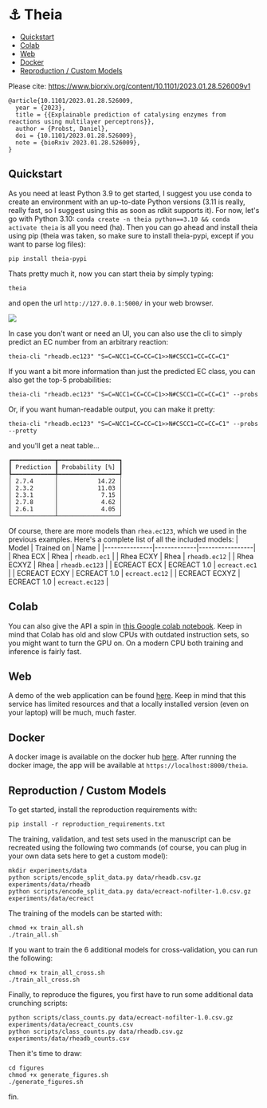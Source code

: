 # :anchor: Theia

- <a href="#quickstart">Quickstart</a>
- <a href="#colab">Colab</a>
- <a href="#web">Web</a>
- <a href="#docker">Docker</a>
- <a href="#reproduction--custom-models">Reproduction / Custom Models</a>

Please cite: https://www.biorxiv.org/content/10.1101/2023.01.28.526009v1
```
@article{10.1101/2023.01.28.526009, 
  year = {2023}, 
  title = {{Explainable prediction of catalysing enzymes from reactions using multilayer perceptrons}}, 
  author = {Probst, Daniel}, 
  doi = {10.1101/2023.01.28.526009},
  note = {bioRxiv 2023.01.28.526009},
}
```

## Quickstart
As you need at least Python 3.9 to get started, I suggest you use conda to create an environment with an up-to-date Python versions (3.11 is really, really fast, so I suggest using this as soon as rdkit supports it). For now, let's go with Python 3.10: `conda create -n theia python==3.10 && conda activate theia` is all you need (ha). Then you can go ahead and install theia using pip (theia was taken, so make sure to install theia-pypi, except if you want to parse log files):
```
pip install theia-pypi
```
Thats pretty much it, now you can start theia by simply typing:
```
theia
```
and open the url `http://127.0.0.1:5000/` in your web browser. 

<img src="https://github.com/daenuprobst/theia/raw/main/img/demo.gif">

In case you don't want or need an UI, you can also use the cli to simply predict an EC number from an arbitrary reaction:
```
theia-cli "rheadb.ec123" "S=C=NCC1=CC=CC=C1>>N#CSCC1=CC=CC=C1"
```
If you want a bit more information than just the predicted EC class, you can also get the top-5 probabilities:
```
theia-cli "rheadb.ec123" "S=C=NCC1=CC=CC=C1>>N#CSCC1=CC=CC=C1" --probs
```
Or, if you want human-readable output, you can make it pretty:
```
theia-cli "rheadb.ec123" "S=C=NCC1=CC=CC=C1>>N#CSCC1=CC=CC=C1" --probs --pretty
```
and you'll get a neat table...
```
┏━━━━━━━━━━━━┳━━━━━━━━━━━━━━━━━┓
┃ Prediction ┃ Probability [%] ┃
┡━━━━━━━━━━━━╇━━━━━━━━━━━━━━━━━┩
│ 2.7.4      │           14.22 │
│ 2.3.2      │           11.03 │
│ 2.3.1      │            7.15 │
│ 2.7.8      │            4.62 │
│ 2.6.1      │            4.05 │
└────────────┴─────────────────┘
```
Of course, there are more models than `rhea.ec123`, which we used in the previous examples. Here's a complete list of all the included models:
| Model         | Trained on  | Name            |
|---------------|-------------|-----------------|
| Rhea ECX      | Rhea        | `rheadb.ec1`    |
| Rhea ECXY     | Rhea        | `rheadb.ec12`   |
| Rhea ECXYZ    | Rhea        | `rheadb.ec123`  |
| ECREACT ECX   | ECREACT 1.0 | `ecreact.ec1`   |
| ECREACT ECXY  | ECREACT 1.0 | `ecreact.ec12`  |
| ECREACT ECXYZ | ECREACT 1.0 | `ecreact.ec123` |

## Colab
You can also give the API a spin in <a href="https://colab.research.google.com/drive/1QNIuoWp5QPjsC0X3oX4_ogLEcBrpVSEg?usp=sharing" target="_blank">this Google colab notebook</a>. Keep in mind that Colab has old and slow CPUs with outdated instruction sets, so you might want to turn the GPU on. On a modern CPU both training and inference is fairly fast.

## Web
A demo of the web application can be found <a href="https://lts2.epfl.ch/theia/">here</a>. Keep in mind that this service has limited resources and that a locally installed version (even on your laptop) will be much, much faster.

## Docker
A docker image is available on the docker hub <a href="https://hub.docker.com/r/daenuprobst/theia">here</a>. After running the docker image, the app will be available at `https://localhost:8000/theia`.

## Reproduction / Custom Models
To get started, install the reproduction requirements with:
```
pip install -r reproduction_requirements.txt
```
The training, validation, and test sets used in the manuscript can be recreated using the following two commands (of course, you can plug in your own data sets here to get a custom model):
```
mkdir experiments/data
python scripts/encode_split_data.py data/rheadb.csv.gz experiments/data/rheadb
python scripts/encode_split_data.py data/ecreact-nofilter-1.0.csv.gz experiments/data/ecreact
```
The training of the models can be started with:
```
chmod +x train_all.sh
./train_all.sh
```
If you want to train the 6 additional models for cross-validation, you can run the following:
```
chmod +x train_all_cross.sh
./train_all_cross.sh
```
Finally, to reproduce the figures, you first have to run some additional data crunching scripts:
```
python scripts/class_counts.py data/ecreact-nofilter-1.0.csv.gz experiments/data/ecreact_counts.csv
python scripts/class_counts.py data/rheadb.csv.gz experiments/data/rheadb_counts.csv
```
Then it's time to draw:
```
cd figures
chmod +x generate_figures.sh
./generate_figures.sh
```
fin.
